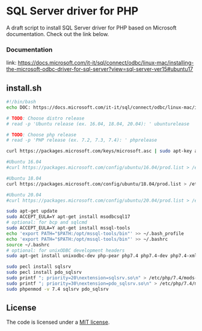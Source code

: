 # SQL Server driver for PHP
A draft script to install SQL Server driver for PHP based on Microsoft documentation. Check out the link below.


### Documentation
link: https://docs.microsoft.com/it-it/sql/connect/odbc/linux-mac/installing-the-microsoft-odbc-driver-for-sql-server?view=sql-server-ver15#ubuntu17

## install.sh

```bash
#!/bin/bash
echo DOC: https://docs.microsoft.com/it-it/sql/connect/odbc/linux-mac/installing-the-microsoft-odbc-driver-for-sql-server?view=sql-server-ver15#ubuntu17

# TODO: Choose distro release
# read -p 'Ubuntu release (ex. 16.04, 18.04, 20.04): ' ubunturelease

# TODO: Choose php release
# read -p 'PHP release (ex. 7.2, 7.3, 7.4): ' phprelease

curl https://packages.microsoft.com/keys/microsoft.asc | sudo apt-key add -

#Ubuntu 16.04
#curl https://packages.microsoft.com/config/ubuntu/16.04/prod.list > /etc/apt/sources.list.d/mssql-release.list

#Ubuntu 18.04
curl https://packages.microsoft.com/config/ubuntu/18.04/prod.list > /etc/apt/sources.list.d/mssql-release.list

#Ubuntu 20.04
#curl https://packages.microsoft.com/config/ubuntu/20.04/prod.list > /etc/apt/sources.list.d/mssql-release.list

sudo apt-get update
sudo ACCEPT_EULA=Y apt-get install msodbcsql17
# optional: for bcp and sqlcmd
sudo ACCEPT_EULA=Y apt-get install mssql-tools
echo 'export PATH="$PATH:/opt/mssql-tools/bin"' >> ~/.bash_profile
echo 'export PATH="$PATH:/opt/mssql-tools/bin"' >> ~/.bashrc
source ~/.bashrc
# optional: for unixODBC development headers
sudo apt-get install unixodbc-dev php-pear php7.4 php7.4-dev php7.4-xml

sudo pecl install sqlsrv
sudo pecl install pdo_sqlsrv
sudo printf "; priority=20\nextension=sqlsrv.so\n" > /etc/php/7.4/mods-available/sqlsrv.ini
sudo printf "; priority=30\nextension=pdo_sqlsrv.so\n" > /etc/php/7.4/mods-available/pdo_sqlsrv.ini
sudo phpenmod -v 7.4 sqlsrv pdo_sqlsrv
```

## License

The code is licensed under a [MIT license](https://github.com/nervaccio/php-sql-server-driver/blob/main/LICENSE).
